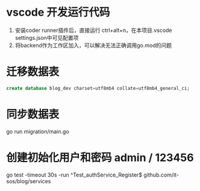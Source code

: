 # vscode 开发运行代码
1. 安装coder runner插件后，直接运行 ctrl+alt+n，在本项目.vscode settings.json中可见配置项
1. 将backend作为工作区加入，可以解决无法正确调用go.mod的问题

# 迁移数据表
```sql
create database blog_dev charset=utf8mb4 collate=utf8mb4_general_ci;
```

# 同步数据表
go run migration/main.go

# 创建初始化用户和密码 admin / 123456
go test -timeout 30s -run ^Test_authService_Register$ github.com/it-sos/blog/services

